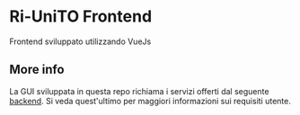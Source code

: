 # Ri-UniTO Frontend

Frontend sviluppato utilizzando VueJs

## More info
La GUI sviluppata in questa repo richiama i servizi offerti dal seguente [backend](https://github.com/shaggyishere/Ri-UniTO). Si veda quest'ultimo per maggiori informazioni sui requisiti utente. 
